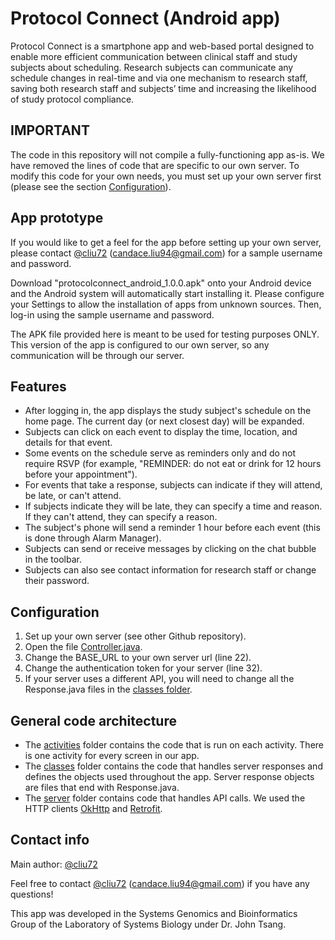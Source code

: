 # Protocol Connect (Android app)
Protocol Connect is a smartphone app and web-based portal designed to enable more efficient communication between clinical staff and study subjects about scheduling. Research subjects can communicate any schedule changes in real-time and via one mechanism to research staff, saving both research staff and subjects’ time and increasing the likelihood of study protocol compliance.

## IMPORTANT
The code in this repository will not compile a fully-functioning app as-is. We have removed the lines of code that are specific to our own server. To modify this code for your own needs, you must set up your own server first (please see the section [Configuration](https://github.com/niaid/protocolconnect_android#configuration)).

## App prototype
If you would like to get a feel for the app before setting up your own server, please contact [@cliu72](https://github.com/cliu72) (candace.liu94@gmail.com) for a sample username and password.

Download "protocolconnect_android_1.0.0.apk" onto your Android device and the Android system will automatically start installing it. Please configure your Settings to allow the installation of apps from unknown sources. Then, log-in using the sample username and password.

The APK file provided here is meant to be used for testing purposes ONLY. This version of the app is configured to our own server, so any communication will be through our server.

## Features
* After logging in, the app displays the study subject's schedule on the home page. The current day (or next closest day) will be expanded.
* Subjects can click on each event to display the time, location, and details for that event.
* Some events on the schedule serve as reminders only and do not require RSVP (for example, "REMINDER: do not eat or drink for 12 hours before your appointment").
* For events that take a response, subjects can indicate if they will attend, be late, or can't attend.
* If subjects indicate they will be late, they can specify a time and reason. If they can't attend, they can specify a reason.
* The subject's phone will send a reminder 1 hour before each event (this is done through Alarm Manager).
* Subjects can send or receive messages by clicking on the chat bubble in the toolbar.
* Subjects can also see contact information for research staff or change their password. 

## Configuration
1. Set up your own server (see other Github repository).
2. Open the file [Controller.java](https://github.com/niaid/protocolconnect_android/blob/master/app/src/main/java/niaid/lsb/protocolconnect/server/Controller.java).
3. Change the BASE_URL to your own server url (line 22).
4. Change the authentication token for your server (line 32).
5. If your server uses a different API, you will need to change all the Response.java files in the [classes folder](https://github.com/niaid/protocolconnect_android/tree/master/app/src/main/java/niaid/lsb/protocolconnect/classes).

## General code architecture
* The [activities](https://github.com/niaid/protocolconnect_android/tree/master/app/src/main/java/niaid/lsb/protocolconnect/activities) folder contains the code that is run on each activity. There is one activity for every screen in our app.
* The [classes](https://github.com/niaid/protocolconnect_android/tree/master/app/src/main/java/niaid/lsb/protocolconnect/classes) folder contains the code that handles server responses and defines the objects used throughout the app. Server response objects are files that end with Response.java.
* The [server](https://github.com/niaid/protocolconnect_android/tree/master/app/src/main/java/niaid/lsb/protocolconnect/server) folder contains code that handles API calls. We used the HTTP clients [OkHttp](http://square.github.io/okhttp/) and [Retrofit](http://square.github.io/retrofit/).

## Contact info
Main author: [@cliu72](https://github.com/cliu72)

Feel free to contact [@cliu72](https://github.com/cliu72) (candace.liu94@gmail.com) if you have any questions!

This app was developed in the Systems Genomics and Bioinformatics Group of the Laboratory of Systems Biology under Dr. John Tsang.
